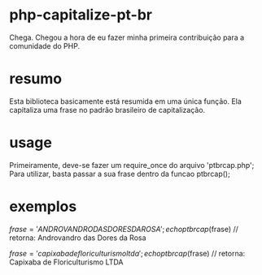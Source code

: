 # php-capitalize-pt-br
 Chega. Chegou a hora de eu fazer minha primeira contribuição para a comunidade do PHP.

# resumo    
 Esta biblioteca basicamente está resumida em uma única função.
 Ela capitaliza uma frase no padrão brasileiro de capitalização.

# usage
 Primeiramente, deve-se fazer um require_once do arquivo 'ptbrcap.php';
 Para utilizar, basta passar a sua frase dentro da funcao ptbrcap();

# exemplos
 $frase = 'ANDROVANDRO DAS DORES DA ROSA';
 echo ptbrcap($frase) // retorna: Androvandro das Dores da Rosa

 $frase = 'capixaba de floriculturismo ltda';
 echo ptbrcap($frase) // retorna: Capixaba de Floriculturismo LTDA